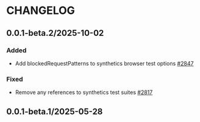 # CHANGELOG

## 0.0.1-beta.2/2025-10-02

### Added
* Add blockedRequestPatterns to synthetics browser test options [#2847](https://github.com/DataDog/datadog-api-client-typescript/pull/2847)

### Fixed
* Remove any references to synthetics test suites [#2817](https://github.com/DataDog/datadog-api-client-typescript/pull/2817)

## 0.0.1-beta.1/2025-05-28
